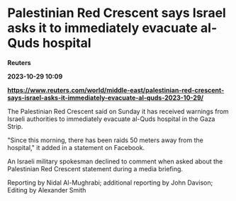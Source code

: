# Palestinian Red Crescent says Israel asks it to immediately evacuate al-Quds hospital
**Reuters**

**2023-10-29 10:09**

**https://www.reuters.com/world/middle-east/palestinian-red-crescent-says-israel-asks-it-immediately-evacuate-al-quds-2023-10-29/**

The Palestinian Red Crescent said on Sunday it has received warnings from Israeli authorities to immediately evacuate al-Quds hospital in the Gaza Strip.

"Since this morning, there has been raids 50 meters away from the hospital," it added in a statement on Facebook.

An Israeli military spokesman declined to comment when asked about the Palestinian Red Crescent statement during a media briefing.

Reporting by Nidal Al-Mughrabi; additional reporting by John Davison; Editing by Alexander Smith